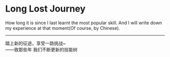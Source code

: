 # Long Lost Journey
How long it is since I last learnt the most popular skill. And I will write down my experience at that moment(Of course, by Chinese).

- - - - -

踏上新的征途，享受一路挑战~  
——致那些年 我们不断更新的技能树
